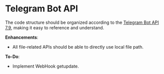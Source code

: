 # Telegram Bot API

The code structure should be organized according to the [Telegram Bot API 7.9](https://core.telegram.org/bots/api), making it easy to reference and understand.

**Enhancements**:
- All file-related APIs should be able to directly use local file path.

**To-Do**:
- Implement WebHook getupdate.